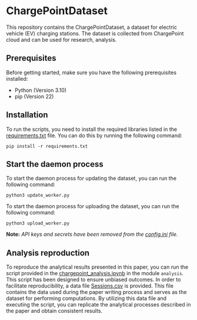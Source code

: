 # ChargePointDataset

This repository contains the ChargePointDataset, a dataset for electric vehicle (EV) charging stations. The dataset is collected from ChargePoint cloud and can be used for research, analysis.

## Prerequisites

Before getting started, make sure you have the following prerequisites installed:

- Python (Version 3.10)
- pip (Version 22)

## Installation

To run the scripts, you need to install the required libraries listed in the [requirements.txt](requirements.txt) file. You can do this by running the following command:

```shell
pip install -r requirements.txt
```

## Start the daemon process

To start the daemon process for updating the dataset, you can run the following command:

```shell
python3 update_worker.py
```

To start the daemon process for uploading the dataset, you can run the following command:

```shell
python3 upload_worker.py
```

**Note:** *API keys and secrets have been removed from the [config.ini](config.ini) file.*

## Analysis reproduction
To reproduce the analytical results presented in this paper, you can run the script provided in the [chargepoint_analysis.ipynb](analysis/chargepoint_analysis.ipynb) in the module `analysis`. This script has been designed to ensure unbiased outcomes. In order to facilitate reproducibility, a data file [Sessions.csv](analysis/Sessions.csv) is provided. This file contains the data used during the paper writing process and serves as the dataset for performing computations. By utilizing this data file and executing the script, you can replicate the analytical processes described in the paper and obtain consistent results.
